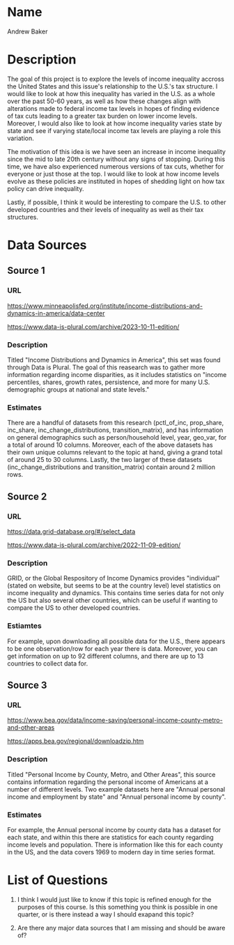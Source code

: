 # Name
Andrew Baker

# Description
The goal of this project is to explore the levels of income inequality accross the United States and this issue's relationship to the U.S.'s tax structure. I would like to look at how this inequality has varied in the U.S. as a whole over the past 50-60 years, as well as how these changes align with alterations made to federal income tax levels in hopes of finding evidence of tax cuts leading to a greater tax burden on lower income levels. Moreover, I would also like to look at how income inequality varies state by state and see if varying state/local income tax levels are playing a role this variation.

The motivation of this idea is we have seen an increase in income inequality since the mid to late 20th century without any signs of stopping. During this time, we have also experienced numerous versions of tax cuts, whether for everyone or just those at the top. I would like to look at how income levels evolve as these policies are instituted in hopes of shedding light on how tax policy can drive inequality.

Lastly, if possible, I think it would be interesting to compare the U.S. to other developed countries and their levels of inequality as well as their tax structures.

# Data Sources
## Source 1
### URL
https://www.minneapolisfed.org/institute/income-distributions-and-dynamics-in-america/data-center

https://www.data-is-plural.com/archive/2023-10-11-edition/

### Description
Titled "Income Distributions and Dynamics in America", this set was found through Data is Plural. The goal of this reasearch was to gather more information regarding income disparities, as it includes statistics on "income percentiles, shares, growth rates, persistence, and more for many U.S. demographic groups at national and state levels."

### Estimates
There are a handful of datasets from this research (pctl_of_inc, prop_share, inc_share, inc_change_distributions, transition_matrix), and has information on general demographics such as person/household level, year, geo_var, for a total of around 10 columns. Moreover, each of the above datasets has their own unique columns relevant to the topic at hand, giving a grand total of around 25 to 30 columns. Lastly, the two larger of these datasets (inc_change_distributions and transition_matrix) contain around 2 million rows.

## Source 2
### URL
https://data.grid-database.org/#/select_data

https://www.data-is-plural.com/archive/2022-11-09-edition/

### Description
GRID, or the Global Respository of Income Dynamics provides "individual" (stated on website, but seems to be at the country level) level statistics on income inequality and dynamics. This contains time series data for not only the US but also several other countries, which can be useful if wanting to compare the US to other developed countries.

### Estiamtes
For example, upon downloading all possible data for the U.S., there appears to be one observation/row for each year there is data. Moreover, you can get information on up to 92 different columns, and there are up to 13 countries to collect data for.

## Source 3
### URL
https://www.bea.gov/data/income-saving/personal-income-county-metro-and-other-areas

https://apps.bea.gov/regional/downloadzip.htm

### Description
Titled "Personal Income by County, Metro, and Other Areas", this source contains information regarding the personal income of Americans at a number of different levels. Two example datasets here are "Annual personal income and employment by state" and "Annual personal income by county".

### Estimates
For example, the Annual personal income by county data has a dataset for each state, and within this there are statistics for each county regarding income levels and population. There is information like this for each county in the US, and the data covers 1969 to modern day in time series format.

# List of Questions

1) I think I would just like to know if this topic is refined enough for the purposes of this course. Is this something you think is possible in one quarter, or is there instead a way I should exapand this topic?

2) Are there any major data sources that I am missing and should be aware of?